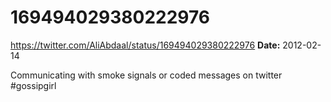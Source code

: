 # 169494029380222976
https://twitter.com/AliAbdaal/status/169494029380222976
**Date:** 2012-02-14

Communicating with smoke signals or coded messages on twitter  #gossipgirl
